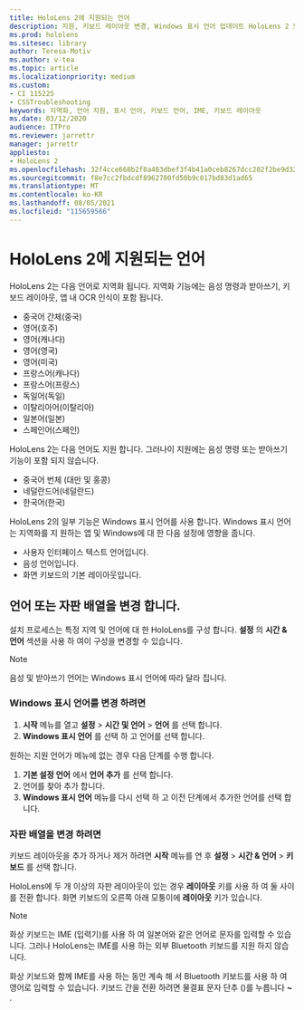 ```yaml
---
title: HoloLens 2에 지원되는 언어
description: 지원, 키보드 레이아웃 변경, Windows 표시 언어 업데이트 HoloLens 2 모든 언어에 대해 알아봅니다.
ms.prod: hololens
ms.sitesec: library
author: Teresa-Motiv
ms.author: v-tea
ms.topic: article
ms.localizationpriority: medium
ms.custom:
- CI 115225
- CSSTroubleshooting
keywords: 지역화, 언어 지원, 표시 언어, 키보드 언어, IME, 키보드 레이아웃
ms.date: 03/12/2020
audience: ITPro
ms.reviewer: jarrettr
manager: jarrettr
appliesto:
- HoloLens 2
ms.openlocfilehash: 32f4cce668b2f8a483dbef3f4b41a0ceb8267dcc202f2be9d32ecec4061d0c21
ms.sourcegitcommit: f8e7cc2fbdcdf8962700fd50b9c017bd83d1ad65
ms.translationtype: MT
ms.contentlocale: ko-KR
ms.lasthandoff: 08/05/2021
ms.locfileid: "115659566"
---
```

# <a name="supported-languages-for-hololens-2"></a>HoloLens 2에 지원되는 언어

HoloLens 2는 다음 언어로 지역화 됩니다. 지역화 기능에는 음성 명령과 받아쓰기, 키보드 레이아웃, 앱 내 OCR 인식이 포함 됩니다.

- 중국어 간체(중국)
- 영어(호주)
- 영어(캐나다)
- 영어(영국)
- 영어(미국)
- 프랑스어(캐나다)
- 프랑스어(프랑스)
- 독일어(독일)
- 이탈리아어(이탈리아)
- 일본어(일본)
- 스페인어(스페인)

HoloLens 2는 다음 언어도 지원 합니다. 그러나이 지원에는 음성 명령 또는 받아쓰기 기능이 포함 되지 않습니다.

- 중국어 번체 (대만 및 홍콩)
- 네덜란드어(네덜란드)
- 한국어(한국)

HoloLens 2의 일부 기능은 Windows 표시 언어를 사용 합니다. Windows 표시 언어는 지역화를 지 원하는 앱 및 Windows에 대 한 다음 설정에 영향을 줍니다.

- 사용자 인터페이스 텍스트 언어입니다.
- 음성 언어입니다.
- 화면 키보드의 기본 레이아웃입니다.

## <a name="change-the-language-or-keyboard-layout"></a>언어 또는 자판 배열을 변경 합니다.

설치 프로세스는 특정 지역 및 언어에 대 한 HoloLens를 구성 합니다. **설정** 의 **시간 & 언어** 섹션을 사용 하 여이 구성을 변경할 수 있습니다.

> [!NOTE]  
> 음성 및 받아쓰기 언어는 Windows 표시 언어에 따라 달라 집니다.

### <a name="to-change-the-windows-display-language"></a>Windows 표시 언어를 변경 하려면

1. **시작** 메뉴를 열고 **설정**  >  **시간 및 언어**  >  **언어** 를 선택 합니다.
2. **Windows 표시 언어** 를 선택 하 고 언어를 선택 합니다.  

원하는 지원 언어가 메뉴에 없는 경우 다음 단계를 수행 합니다.  

1. **기본 설정 언어** 에서 **언어 추가** 를 선택 합니다.
2. 언어를 찾아 추가 합니다.
3. **Windows 표시 언어** 메뉴를 다시 선택 하 고 이전 단계에서 추가한 언어를 선택 합니다.

### <a name="to-change-the-keyboard-layout"></a>자판 배열을 변경 하려면

키보드 레이아웃을 추가 하거나 제거 하려면 **시작** 메뉴를 연 후 **설정**  >  **시간 & 언어**  >  **키보드** 를 선택 합니다.

HoloLens에 두 개 이상의 자판 레이아웃이 있는 경우 **레이아웃** 키를 사용 하 여 둘 사이를 전환 합니다. 화면 키보드의 오른쪽 아래 모퉁이에 **레이아웃** 키가 있습니다.

> [!NOTE]  
> 화상 키보드는 IME (입력기)를 사용 하 여 일본어와 같은 언어로 문자를 입력할 수 있습니다. 그러나 HoloLens는 IME를 사용 하는 외부 Bluetooth 키보드를 지원 하지 않습니다.
>  
> 화상 키보드와 함께 IME를 사용 하는 동안 계속 해 서 Bluetooth 키보드를 사용 하 여 영어로 입력할 수 있습니다. 키보드 간을 전환 하려면 물결표 문자 단추 ()를 누릅니다 **~** .

